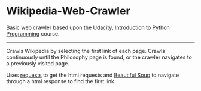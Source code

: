 # Wikipedia-Web-Crawler
Basic web crawler based upon the Udacity, [Introduction to Python Programming](https://eu.udacity.com/course/introduction-to-python--ud1110) course.

------------------------------------------------------------------------------------------------
Crawls Wikipedia by selecting the first link of each page. Crawls continuously until the Philosophy page is found, or the crawler navigates to a previously visited page.

Uses [requests](https://github.com/requests/requests) to get the html requests and [Beautiful Soup](https://www.crummy.com/software/BeautifulSoup/) to navigate through a html response to find the first link.
